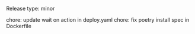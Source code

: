 Release type: minor

chore: update wait on action in deploy.yaml
chore: fix poetry install spec in Dockerfile
